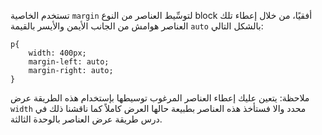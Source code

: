 تستخدم الخاصية `margin` لتوسِّيط العناصر من النوع block أفقيًا، من خلال إعطاء تلك العناصر هوامش من الجانب الأيمن والأيسر بالقيمة `auto` بالشكل التالي:

```
p{
    width: 400px;
    margin-left: auto;
    margin-right: auto;
}
```

ملاحظة: يتعين عليك إعطاء العناصر المرغوب توسيطها بإستخدام هذه الطريقة عرض `width` محدد والا فستأخذ هذه العناصر بطبيعة حالها العرض كاملاً كما ناقشنا ذلك في درس طريقة عرض العناصر بالوحدة الثالثة.
